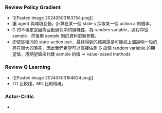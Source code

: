 ### Review Policy Gradient

* ![[Pasted image 20240503163754.png]]
* 讓 agent 與環境互動，計算在某一個 state s 採取某一個 action a 的機率。
* G 的不穩定是因為互動過程中的隨機性，為 random variable，過程中從 sample，然後用 sample 到的資料更新參數。
* 即使是相同的 state-action pair，最終得到的結果還是可能如上圖說明一般的存在很大的落差，因此我們希望可以直接估測 G 這個 random variable 的期望值，用期望值來代替 sample 的值 → value-based methods

### Review Q Learning

* ![[Pasted image 20240503164624.png]]
* TD 比較穩，MC 比較精確。

### Actor-Critic

* 